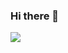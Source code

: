 ### Hi there 👋

<img src="https://1.bp.blogspot.com/-5_J9JU8bJk8/V1BbPM93McI/AAAAAAAADLw/vD6m5Dpuy84SBCFdHU1KUt1CIj9RA8PfwCLcB/s1600/minion%2Bon%2Bcomputer.gif">

<!--
**julistary/julistary** is a ✨ _special_ ✨ repository because its `README.md` (this file) appears on your GitHub profile.

Here are some ideas to get you started:

- 🔭 I’m currently working on ...
- 🌱 I’m currently learning ...
- 👯 I’m looking to collaborate on ...
- 🤔 I’m looking for help with ...
- 💬 Ask me about ...
- 📫 How to reach me: ...
- 😄 Pronouns: ...
- ⚡ Fun fact: ...
-->

